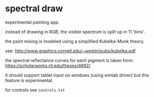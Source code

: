 # spectral draw
 
experimental painting app.

instead of drawing in RGB, the visible spectrum is split up in 11 'bins'. 

the paint mixing is modeled using a simplified Kubelka-Munk theory.

see: http://www.graphics.cornell.edu/~westin/pubs/kubelka.pdf

the spectral reflectance curves for each pigment is taken from:
https://scholarworks.rit.edu/theses/4892/


it should support tablet input on windows (using wintab driver) but this feature is experimental.

for controls see `controls.txt`

